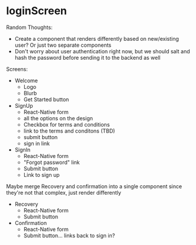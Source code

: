 # loginScreen

Random Thoughts:

-   Create a component that renders differently based on new/existing user? Or just two separate components
-   Don't worry about user authentication right now, but we should salt and hash the password before sending it to the backend as well

Screens:

-   Welcome
    -   Logo
    -   Blurb
    -   Get Started button
-   SignUp
    -   React-Native form
    -   all the options on the design
    -   Checkbox for terms and conditions
    -   link to the terms and conditons (TBD)
    -   submit button
    -   sign in link
-   SignIn
    -   React-Native form
    -   "Forgot password" link
    -   Submit button
    -   Link to sign up

Maybe merge Recovery and confirmation into a single component since they're not that complex, just render differently

-   Recovery
    -   React-Native form
    -   Submit button
-   Confirmation
    -   React-Native form
    -   Submit button... links back to sign in?
